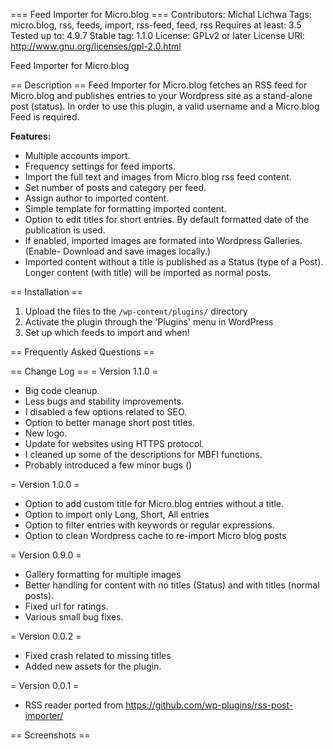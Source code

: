 === Feed Importer for Micro.blog ===
Contributors: Michal Lichwa
Tags: micro.blog, rss, feeds, import, rss-feed, feed, rss
Requires at least: 3.5
Tested up to: 4.9.7
Stable tag: 1.1.0
License: GPLv2 or later
License URI: http://www.gnu.org/licenses/gpl-2.0.html

Feed Importer for Micro.blog


== Description ==
Feed Importer for Micro.blog fetches an RSS feed for Micro.blog and publishes entries to your Wordpress site as a stand-alone post (status). In order to use this plugin, a valid username and a Micro.blog Feed is required.

**Features:**

* Multiple accounts import.
* Frequency settings for feed imports.
* Import the full text and images from Micro.blog rss feed content.
* Set number of posts and category per feed.
* Assign author to imported content.
* Simple template for formatting imported content.
* Option to edit titles for short entries. By default formatted date of the publication is used.
* If enabled, imported images are formated into Wordpress Galleries. (Enable- Download and save images locally.)
* Imported content without a title is published as a Status (type of a Post). Longer content (with title) will be imported as normal posts.



== Installation ==


1. Upload the files to the `/wp-content/plugins/` directory
2. Activate the plugin through the 'Plugins' menu in WordPress
3. Set up which feeds to import and when!


== Frequently Asked Questions ==







== Change Log ==
= Version 1.1.0 =
* Big code cleanup.
* Less bugs and stability improvements.
* I disabled a few options related to SEO. 
* Option to better manage short post titles.
* New logo.
* Update for websites using HTTPS protocol.
* I cleaned up some of the descriptions for MBFI functions.
* Probably introduced a few minor bugs ()


= Version 1.0.0 =
* Option to add custom title for Micro.blog entries without a title.
* Option to import only Long, Short, All entries
* Option to filter entries with keywords or regular expressions.
* Option to clean Wordpress cache to re-import Micro blog posts

= Version 0.9.0 =
* Gallery formatting for multiple images
* Better handling for content with no titles (Status) and with titles (normal posts).
* Fixed url for ratings.
* Various small bug fixes.

= Version 0.0.2 =
* Fixed crash related to missing titles
* Added new assets for the plugin. 

= Version 0.0.1 =
* RSS reader ported from https://github.com/wp-plugins/rss-post-importer/


== Screenshots ==
